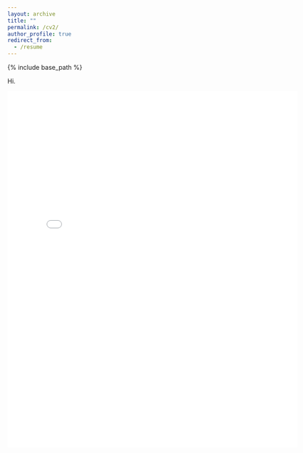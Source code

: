 ```yaml
---
layout: archive
title: ""
permalink: /cv2/
author_profile: true
redirect_from:
  - /resume
---
```


{% include base_path %}

Hi.

<embed src="../assets/Curriculum_Vitae.pdf" width="650" height="800" type='application/pdf'>

